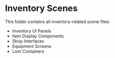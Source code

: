 # Inventory Scenes

This folder contains all inventory-related scene files:

- Inventory UI Panels
- Item Display Components
- Shop Interfaces
- Equipment Screens
- Loot Containers
